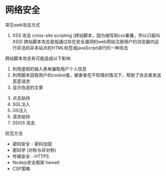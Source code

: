 # 网络安全
常见web攻击方式
1. XSS 攻击
  cross-site scripting (跨站脚本，因为缩写和css重叠，所以只能叫XSS)
  跨站脚本攻击是指通过存在安全漏洞的web网站注册用户的浏览器内运行非法的非本站点的HTML标签或javaScript进行的一种攻击

  跨站脚本攻击有可能造成以下影响
  1) 利用虚假的输入表单骗取用户个人信息
  2) 利用脚本窃取用户的cookie值，被害者在不知情的情况下，帮助了攻击者发送恶意请求
  3) 显示伪造的文章 
3. 点击劫持
4. SQL注入
5. OS注入 
6. 请求劫持
7. DDOS 攻击

防范方法
 - 密码安全 - 密码加固
 - 密码学 (对称与非对称)
 - 传输安全 - HTTPS
 - Nodejs安全框架 hemelt
 - CSP策略